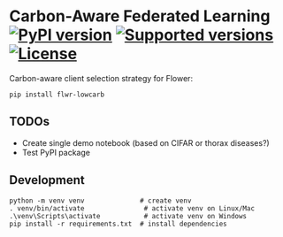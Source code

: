 # Carbon-Aware Federated Learning [![PyPI version](https://img.shields.io/pypi/v/flwr-lowcarb.svg?color=52c72b)](https://pypi.org/project/flwr-lowcarb/) [![Supported versions](https://img.shields.io/pypi/pyversions/flwr-lowcarb.svg)](https://pypi.org/project/flwr-lowcarb/) [![License](https://img.shields.io/pypi/l/flwr-lowcarb.svg)](https://pypi.org/project/flwr-lowcarb/)

Carbon-aware client selection strategy for Flower:

```
pip install flwr-lowcarb
```

## TODOs

- Create single demo notebook (based on CIFAR or thorax diseases?)
- Test PyPI package


## Development

```
python -m venv venv              # create venv
. venv/bin/activate               # activate venv on Linux/Mac
.\venv\Scripts\activate           # activate venv on Windows
pip install -r requirements.txt  # install dependencies
```
